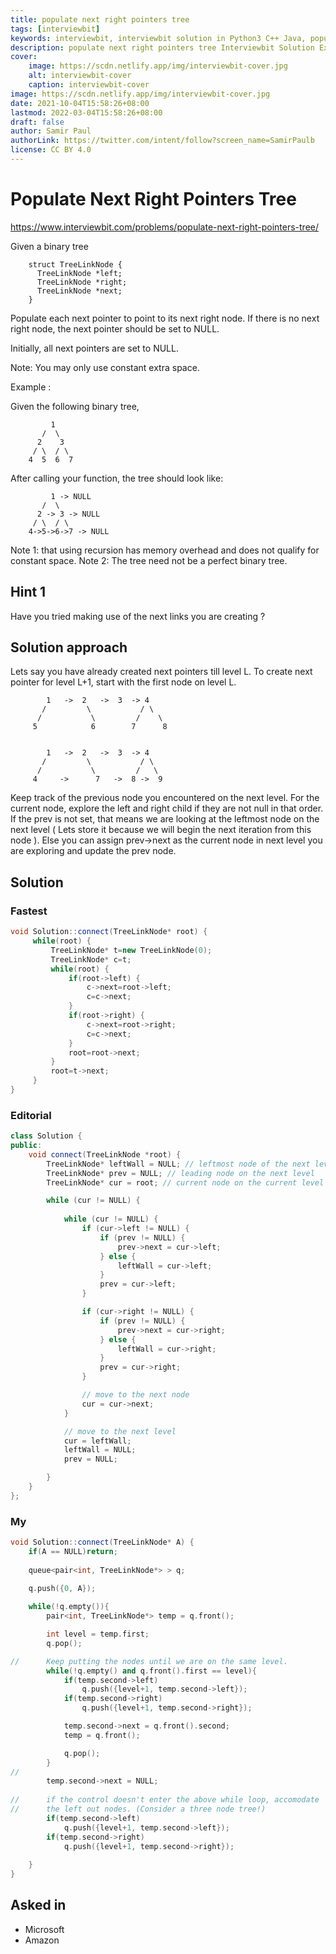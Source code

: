 ```yaml
---
title: populate next right pointers tree
tags: [interviewbit]
keywords: interviewbit, interviewbit solution in Python3 C++ Java, populate next right pointers tree solution
description: populate next right pointers tree Interviewbit Solution Explained
cover:
    image: https://scdn.netlify.app/img/interviewbit-cover.jpg
    alt: interviewbit-cover
    caption: interviewbit-cover
image: https://scdn.netlify.app/img/interviewbit-cover.jpg
date: 2021-10-04T15:58:26+08:00
lastmod: 2022-03-04T15:58:26+08:00
draft: false
author: Samir Paul
authorLink: https://twitter.com/intent/follow?screen_name=SamirPaulb
license: CC BY 4.0
---
```


# Populate Next Right Pointers Tree

https://www.interviewbit.com/problems/populate-next-right-pointers-tree/

Given a binary tree
```
    struct TreeLinkNode {
      TreeLinkNode *left;
      TreeLinkNode *right;
      TreeLinkNode *next;
    }
```

Populate each next pointer to point to its next right node. If there is no next right node, the next pointer should be set to NULL.

Initially, all next pointers are set to NULL.

Note:
You may only use constant extra space.

Example :

Given the following binary tree,
```
         1
       /  \
      2    3
     / \  / \
    4  5  6  7
```
After calling your function, the tree should look like:
```
         1 -> NULL
       /  \
      2 -> 3 -> NULL
     / \  / \
    4->5->6->7 -> NULL
```
Note 1: that using recursion has memory overhead and does not qualify for constant space.
Note 2: The tree need not be a perfect binary tree. 

## Hint 1

Have you tried making use of the next links you are creating ?

## Solution approach

Lets say you have already created next pointers till level L. To create next pointer for level L+1, start with the first node on level L.
```
        1   ->  2   ->  3  -> 4
       /         \           / \
      /           \         /    \ 
     5            6        7      8 
        

        1   ->  2   ->  3  -> 4
       /         \           / \
      /           \         /   \ 
     4     ->      7   ->  8 ->  9 
```
Keep track of the previous node you encountered on the next level. For the current node, explore the left and right child if they are not null in that order. If the prev is not set, that means we are looking at the leftmost node on the next level ( Lets store it because we will begin the next iteration from this node ). Else you can assign prev->next as the current node in next level you are exploring and update the prev node.


## Solution

### Fastest

```cpp
void Solution::connect(TreeLinkNode* root) {
     while(root) {
         TreeLinkNode* t=new TreeLinkNode(0);
         TreeLinkNode* c=t;
         while(root) {
             if(root->left) {
                 c->next=root->left;
                 c=c->next;
             }
             if(root->right) {
                 c->next=root->right;
                 c=c->next;
             }
             root=root->next;
         }
         root=t->next;
     }
}
```

### Editorial

```cpp
class Solution {
public:
    void connect(TreeLinkNode *root) {
        TreeLinkNode* leftWall = NULL; // leftmost node of the next level.
        TreeLinkNode* prev = NULL; // leading node on the next level
        TreeLinkNode* cur = root; // current node on the current level

        while (cur != NULL) {
            
            while (cur != NULL) {
                if (cur->left != NULL) {
                    if (prev != NULL) {
                        prev->next = cur->left;
                    } else {
                        leftWall = cur->left;
                    }
                    prev = cur->left;
                }

                if (cur->right != NULL) {
                    if (prev != NULL) {
                        prev->next = cur->right;
                    } else {
                        leftWall = cur->right;
                    }
                    prev = cur->right;
                }

                // move to the next node
                cur = cur->next;
            }

            // move to the next level
            cur = leftWall;
            leftWall = NULL;
            prev = NULL;

        }
    }
};
```

### My


```cpp
void Solution::connect(TreeLinkNode* A) {
    if(A == NULL)return;
    
    queue<pair<int, TreeLinkNode*> > q;
    
    q.push({0, A});

    while(!q.empty()){
        pair<int, TreeLinkNode*> temp = q.front();

        int level = temp.first;
        q.pop();

//      Keep putting the nodes until we are on the same level.
        while(!q.empty() and q.front().first == level){
            if(temp.second->left)
                q.push({level+1, temp.second->left});
            if(temp.second->right)
                q.push({level+1, temp.second->right});

            temp.second->next = q.front().second;
            temp = q.front();

            q.pop();
        }
//      
        temp.second->next = NULL;
        
//      if the control doesn't enter the above while loop, accomodate
//      the left out nodes. (Consider a three node tree!)
        if(temp.second->left)
            q.push({level+1, temp.second->left});
        if(temp.second->right)
            q.push({level+1, temp.second->right});
        
    }
}
```

## Asked in

* Microsoft
* Amazon

